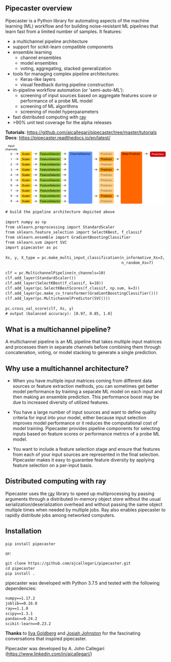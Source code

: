 
## Pipecaster overview
Pipecaster is a Python library for automating aspects of the machine learning
(ML) workflow and for building noise-resistant ML pipelines that learn fast
from a limited number of samples.  It features:

- a multichannel pipeline architecture
- support for scikit-learn compatible components
- ensemble learning
    - channel ensembles
    - model ensembles
    - voting, aggregating, stacked generalization
- tools for managing complex pipeline architectures:
    - Keras-like layers
    - visual feedback during pipeline construction
- in-pipeline workflow automation (or 'semi-auto-ML'):
    - screening of input sources based on aggregate features score or
      performance of a probe ML model
    - screening of ML algorithms
    - screening of model hyperparameters
- fast distributed computing with [ray](https://docs.ray.io/en/master/)
- \>90% unit test coverage for the alpha releases

**Tutorials**: https://github.com/ajcallegari/pipecaster/tree/master/tutorials  
**Docs**: https://pipecaster.readthedocs.io/en/latest/  

![Complex multichannel architecture](/images/profile.png)

```
# build the pipeline architecture depicted above

import numpy as np
from sklearn.preprocessing import StandardScaler
from sklearn.feature_selection import SelectKBest, f_classif
from sklearn.ensemble import GradientBoostingClassifier
from sklearn.svm import SVC
import pipecaster as pc

Xs, y, X_type = pc.make_multi_input_classification(n_informative_Xs=3,
                                                   n_random_Xs=7)

clf = pc.MultichannelPipeline(n_channels=10)
clf.add_layer(StandardScaler())
clf.add_layer(SelectKBest(f_classif, k=10))
clf.add_layer(pc.SelectKBestScores(f_classif, np.sum, k=3))
clf.add_layer(pc.make_cv_transformer(GradientBoostingClassifier()))
clf.add_layer(pc.MultichannelPredictor(SVC()))

pc.cross_val_score(clf, Xs, y)
# output (balanced accuracy): [0.97, 0.85, 1.0]
```

## What is a multichannel pipeline?
A multichannel pipeline is an ML pipeline that takes multiple input matrices
and processes them in separate channels before combining them through
concatenation, voting, or model stacking to generate a single prediction.

## Why use a multichannel architecture?

- When you have multiple input matrices coming from different data sources or
  feature extraction methods, you can sometimes get better model performance by
  training a separate ML model on each input and then making an ensemble
  prediction.  This performance boost may be due to increased diversity of
  utilized features.

- You have a large number of input sources and want to define quality criteria
  for input into your model, either because input selection improves model
  performance or it reduces the computational cost of model training.
  Pipecaster provides pipeline components for selecting inputs based on feature scores or performance metrics of a probe ML model.  

- You want to include a feature selection stage and ensure that features from
  each of your input sources are represented in the final selection.
  Pipecaster makes it easy to guarantee feature diversity by applying feature
  selection on a per-input basis.

## Distributed computing with ray
Pipecaster uses the [ray](https://docs.ray.io/en/master/) library to speed up
multiprocessing by passing arguments through a distributed in-memory object
store without the usual serialization/deserialization overhead and without
passing the same object multiple times when needed by multiple jobs.  Ray also
enables pipecaster to rapidly distribute jobs among networked computers.

Installation
------------  

`pip install pipecaster`

or:

```
git clone https://github.com/ajcallegari/pipecaster.git
cd pipecaster
pip install .
```

pipecaster was developed with Python 3.7.5 and tested with the following
dependencies:
```
numpy==1.17.2
joblib==0.16.0
ray==1.1.0
scipy==1.3.1
pandas==0.24.2
scikit-learn==0.23.2
```

**Thanks** to [Ilya Goldberg](https://github.com/igg) and [Josiah Johnston](https://github.com/josiahjohnston) for the fascinating conversations that inspired pipecaster.

Pipecaster was developed by A. John Callegari (https://www.linkedin.com/in/ajcallegari/)
